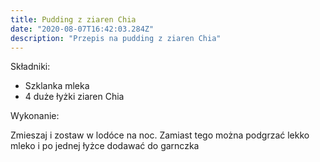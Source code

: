 ```yaml
---
title: Pudding z ziaren Chia
date: "2020-08-07T16:42:03.284Z"
description: "Przepis na pudding z ziaren Chia"
---
```


Składniki:
* Szklanka mleka
* 4 duże łyżki ziaren Chia

Wykonanie:

Zmieszaj i zostaw w lodóce na noc.
Zamiast tego można podgrzać lekko mleko i po jednej łyżce dodawać do garnczka
